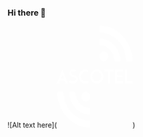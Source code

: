 ### Hi there 👋

![Alt text here](<svg xmlns="http://www.w3.org/2000/svg" viewBox="0 0 152.59 204.7" width="152.58999633789062" height="204.6999969482422"><defs><style>.cls-1{fill:#fff;}</style></defs><title>Fichier 1</title><g id="Calque_2" data-name="Calque 2"><g id="Layer_1" data-name="Layer 1"><path class="cls-1 svg-elem-1" d="M22.89,116.35H18.4l-2.42-6H7l-2.42,6H0l11.44-28.2Zm-8.5-10L11.5,99l-2.89,7.35Z"></path><path class="cls-1 svg-elem-2" d="M32.15,116.29a15.82,15.82,0,0,1-8.2-3.61l2.3-3.36a12.34,12.34,0,0,0,6.19,2.79,6.48,6.48,0,0,0,4.13-1,4.39,4.39,0,0,0,2-4.3c-.41-1.78-2.24-3-5.07-3.36a10.12,10.12,0,0,1-5.13-2,7.59,7.59,0,0,1-2.59-4A7.22,7.22,0,0,1,26,93.22a7.22,7.22,0,0,1,7-5.07,10.64,10.64,0,0,1,5.78,1.9L36.75,93.6a7.8,7.8,0,0,0-3.84-1.26,3.5,3.5,0,0,0-2.3.76,3,3,0,0,0-1,1.45,2.82,2.82,0,0,0-.06,1.72c.41,1.58,2,2.66,4.42,3a11.23,11.23,0,0,1,5.67,2.22,7.83,7.83,0,0,1,2.77,4.31,8.61,8.61,0,0,1-3.6,8.81,9.72,9.72,0,0,1-5.6,1.77C32.79,116.35,32.44,116.29,32.15,116.29Z"></path><path class="cls-1 svg-elem-3" d="M52.55,115.28a13.52,13.52,0,0,1-4.18-3,13.94,13.94,0,0,1-2.84-4.5,15.58,15.58,0,0,1-1-5.45,16.19,16.19,0,0,1,1-5.52,14.18,14.18,0,0,1,2.84-4.43,12,12,0,0,1,4.18-3,12.78,12.78,0,0,1,5.08-1.07,12,12,0,0,1,5.72,1.39l-1.83,4a8.32,8.32,0,0,0-3.89-.95,8.65,8.65,0,0,0-6.37,2.85,10.14,10.14,0,0,0,0,13.69,8.62,8.62,0,0,0,6.37,2.86,8.06,8.06,0,0,0,4-1,4.9,4.9,0,0,0,.94-.57l2.3,3.68a8.24,8.24,0,0,1-1.42.82,11.79,11.79,0,0,1-5.83,1.46A14.19,14.19,0,0,1,52.55,115.28Z"></path><path class="cls-1 svg-elem-4" d="M75.56,115.28a13.56,13.56,0,0,1-4.19-3,13,13,0,0,1-2.83-4.5,15.37,15.37,0,0,1-1-5.45,16,16,0,0,1,1-5.52,15.33,15.33,0,0,1,2.83-4.5,12.67,12.67,0,0,1,9.26-4,13.21,13.21,0,0,1,5.13,1.07,14.23,14.23,0,0,1,4.19,3,14.43,14.43,0,0,1,2.77,4.5,16,16,0,0,1,1,5.52,15.36,15.36,0,0,1-1,5.45,14.54,14.54,0,0,1-2.77,4.5,13.68,13.68,0,0,1-4.19,3,13.21,13.21,0,0,1-5.13,1.07A12.7,12.7,0,0,1,75.56,115.28Zm-1.3-19.9a10.14,10.14,0,0,0,0,13.69,8.54,8.54,0,0,0,12.74,0,10.17,10.17,0,0,0,0-13.69,8.61,8.61,0,0,0-6.37-2.85A8.84,8.84,0,0,0,74.26,95.38Z"></path><path class="cls-1 svg-elem-5" d="M114.72,92.08h-7.2v24.27H103.4V92.08H96.2V88.15h18.58v3.93Z"></path><path class="cls-1 svg-elem-6" d="M122.33,99.62h9.61v4h-9.61v8.74H134v4H118.2V88.15H134v3.93H122.33Z"></path><path class="cls-1 svg-elem-7" d="M152.59,116.35h-15.1V88.15h4.13v24.21h11Z"></path><path class="cls-1 svg-elem-8" d="M151.7,70.6a2.9,2.9,0,0,1-2.18,1h-6.78a3.09,3.09,0,0,1-3-3c-1.53-29.53-23.48-53.11-51-54.82a3.16,3.16,0,0,1-2.83-3.23V3.23A3.41,3.41,0,0,1,86.88.89,2.69,2.69,0,0,1,89,0h.11A64.48,64.48,0,0,1,133,21a74,74,0,0,1,19.58,47.15A2.83,2.83,0,0,1,151.7,70.6Z"></path><path class="cls-1 svg-elem-9" d="M127.52,70.54a2.89,2.89,0,0,1-2.24,1.07h-6.37a3.15,3.15,0,0,1-3-3c-1.36-15.52-12.8-27.82-27.25-29.27a3.17,3.17,0,0,1-2.77-3.24V29.28a3.37,3.37,0,0,1,1-2.41A2.85,2.85,0,0,1,89,26h.23A41.33,41.33,0,0,1,115.9,39.29,47,47,0,0,1,128.29,68,3.16,3.16,0,0,1,127.52,70.54Z"></path><ellipse class="cls-1 svg-elem-10" cx="95.02" cy="61.85" rx="9.08" ry="9.76"></ellipse><path class="cls-1 svg-elem-11" d="M1.83,134.1a2.9,2.9,0,0,1,2.18-1h6.78a3.09,3.09,0,0,1,3,3c1.54,29.53,23.48,53.1,51,54.82a3.15,3.15,0,0,1,2.83,3.23v7.29a3.43,3.43,0,0,1-.94,2.34,2.72,2.72,0,0,1-2.06.89h-.12a64.48,64.48,0,0,1-43.89-21A74,74,0,0,1,1,136.51,3.23,3.23,0,0,1,1.83,134.1Z"></path><path class="cls-1 svg-elem-12" d="M26,134.16a2.89,2.89,0,0,1,2.24-1.07h6.37a3.15,3.15,0,0,1,3,3c1.36,15.53,12.8,27.83,27.25,29.28a3.17,3.17,0,0,1,2.77,3.24v6.84a3.39,3.39,0,0,1-1,2.41,2.84,2.84,0,0,1-2.06.88h-.24a41.27,41.27,0,0,1-26.72-13.3A47,47,0,0,1,25.24,136.7,3.64,3.64,0,0,1,26,134.16Z"></path><ellipse class="cls-1 svg-elem-13" cx="58.57" cy="142.85" rx="9.08" ry="9.76"></ellipse></g></g></svg>)

<!--
**Grolims/grolims** is a ✨ _special_ ✨ repository because its `README.md` (this file) appears on your GitHub profile.

Here are some ideas to get you started:

- 🔭 I’m currently working on ...
- 🌱 I’m currently learning ...
- 👯 I’m looking to collaborate on ...
- 🤔 I’m looking for help with ...
- 💬 Ask me about ...
- 📫 How to reach me: ...
- 😄 Pronouns: ...
- ⚡ Fun fact: ...
-->
